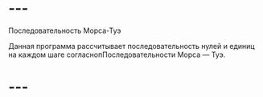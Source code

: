 # ---
Последовательность Морса-Туэ

Данная программа рассчитывает последовательность нулей и единиц на каждом шаге согласнопПоследовательности Морса — Туэ.

# ---
